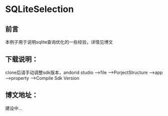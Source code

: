 # SQLiteSelection
## 前言
本例子用于说明sqlite查询优化的一些经验，详情见博文

## 下载说明：
clone后请手动调整sdk版本，andorid studio -->file -->PorjectStructure -->app -->property -->Compile Sdk Version

## 博文地址：
建设中...
